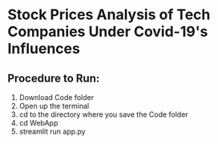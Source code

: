 # Stock Prices Analysis of Tech Companies Under Covid-19's Influences

## Procedure to Run:
1. Download Code folder
2. Open up the terminal
3. cd to the directory where you save the Code folder
4. cd WebApp
5. streamlit run app.py
